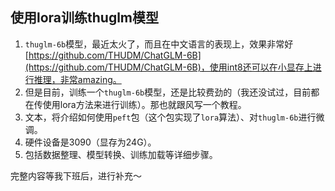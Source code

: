 ## 使用lora训练thuglm模型
1. `thuglm-6b`模型，最近太火了，而且在中文语言的表现上，效果非常好[https://github.com/THUDM/ChatGLM-6B](https://github.com/THUDM/ChatGLM-6B)，使用int8还可以在小显存上进行推理，非常amazing。
2. 但是目前，训练一个`thuglm-6b`模型，还是比较费劲的（我还没试过，目前都在传使用lora方法来进行训练）。那也就跟风写一个教程。
3. 文本，将介绍如何使用`peft`包（这个包实现了`lora`算法）、对`thuglm-6b`进行微调。
4. 硬件设备是3090（显存为24G）。
5. 包括数据整理、模型转换、训练加载等详细步骤。

完整内容等我下班后，进行补充～


